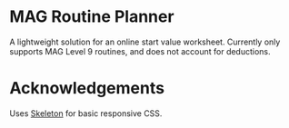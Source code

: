 # MAG Routine Planner
A lightweight solution for an online start value worksheet. Currently only supports MAG Level 9 routines, and does not account for deductions.

# Acknowledgements
Uses [Skeleton](http://getskeleton.com) for basic responsive CSS. 
